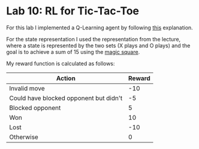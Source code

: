 # Lab 10: RL for Tic-Tac-Toe

For this lab I implemented a Q-Learning agent by following [this](https://huggingface.co/learn/deep-rl-course/unit2/q-learning) explanation.

For the state representation I used the representation from the lecture, where a state is represented by the two sets (X plays and O plays) and the goal is to achieve a sum of 15 using the [magic square](https://en.wikipedia.org/wiki/Magic_square).

My reward function is calculated as follows:

| Action                                 | Reward |
| -------------------------------------- | ------ |
| Invalid move                           | -10    |
| Could have blocked opponent but didn't | -5     |
| Blocked opponent                       | 5      |
| Won                                    | 10     |
| Lost                                   | -10    |
| Otherwise                              | 0      |
